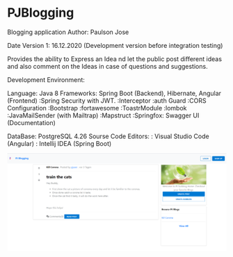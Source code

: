 # PJBlogging
Blogging application
Author: Paulson Jose

Date Version 1: 16.12.2020 (Development version before integration testing)

Provides the ability to Express an Idea nd let the public post different ideas and also comment on the Ideas in case of questions and suggestions.

Development Environment:

Language: Java 8
Frameworks: Spring Boot (Backend), Hibernate, Angular (Frontend)
  :Spring Security with JWT.
  :Interceptor
  :auth Guard
  :CORS Configuration
  :Bootstrap
  :fortawesome
  :ToastrModule
  :lombok
  :JavaMailSender (with Mailtrap)
  :Mapstruct
  :Springfox: Swagger UI (Documentation)
  
  
DataBase: PostgreSQL 4.26
Sourse Code Editors: 
    : Visual Studio Code (Angular)
    : Intellij IDEA (Spring Boot)

![Alt text](/imgs/HomeScreen.png?raw=true "Home Screen")